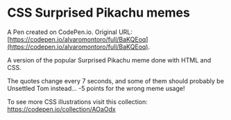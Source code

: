 # CSS Surprised Pikachu memes

A Pen created on CodePen.io. Original URL: [https://codepen.io/alvaromontoro/full/BaKQEoq](https://codepen.io/alvaromontoro/full/BaKQEoq).

A version of the popular Surprised Pikachu meme done with HTML and CSS.

The quotes change every 7 seconds, and some of them should probably be Unsettled Tom instead... -5 points for the wrong meme usage!

To see more CSS illustrations visit this collection: https://codepen.io/collection/AOaOdx
